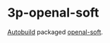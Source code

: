 # 3p-openal-soft

[Autobuild][] packaged [openal-soft][].

[Autobuild]: https://github.com/secondlife/autobuild
[openal-soft]: https://openal-soft.org/
